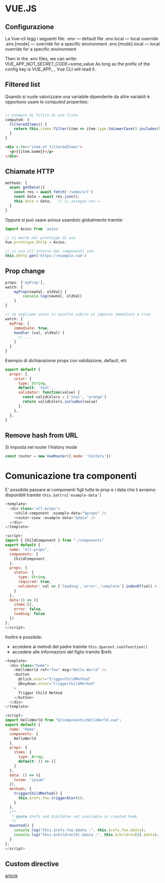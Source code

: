 # VUE.JS

## Configurazione

La Vue-cli legg i seguenti file:
.env — default file
.env.local — local override
.env.[mode] — override for a specific environment
.env.[mode].local — local override for a specific environment

Then in the .env files, we can write:
VUE_APP_NOT_SECRET_CODE=some_value
As long as the prefix of the config key is VUE_APP_ , Vue CLI will read it.

## Filtered list
Quando si vuole valorizzare una variabile dipendente da altre variabili è opportuno usare le computed properties:
```javascript

// esempio di filtro di una lista
computed: {
  filteredItems() {
    return this.items.filter(item => item.type.toLowerCase().includes(this.search.toLowerCase()))
  }
}
```
```html
<div v-for="item of filteredItems">
  <p>{{item.name}}</p>
</div>
```

## Chiamate HTTP
```javascript
methods: {
  async getData(){
    const res = await fetch('/some/url')
    const data = await res.json();
    this.data = data;   // si assegna con =
  }
}
```
Oppure si può usare axious usandolo globalmente tramite:
```javascript
import Axios from 'axios'

// si mette nel prototype di vue
Vue.prototype.$http = Axios;

// si usa all'interno dei componenti con:
this.$http.get('https://example.com') 
```

## Prop change
```javascript
props: ['myProp'],
watch: { 
    myProp(newVal, oldVal) { 
        console.log(newVal, oldVal)
    }
}

// se vogliamo stare in ascolto subito si imposta immediate a true
watch: {
  myProp: {
    immediate: true, 
    handler (val, oldVal) {
      // ...
    }
  }
}
 ```

Esempio di dichiarazione props con validazione, default, etc

```javascript
export default {
  props: {
    color: {
      type: String,
      default: 'teal',
      validator: function(value) {
        const validColors = ['teal', 'orange']
        return validColors.includes(value)
      },
    },
  },
}
```

## Remove hash from URL
Si imposta nel router l'history mode
```javascript
const router = new VueRouter({ mode: 'history'})
```

# Comunicazione tra componenti
E' possibile passare ai componenti figli tutte le prop e i data che li avranno disponibili tramite `this.$attrs['example-data']`
```javascript
<template>
  <div class='all-props'>
    <child-component :example-data="$props" />
    <router-view :example-data="$data" />
  </div>
</template>

<script>
import { ChildComponent } from "./components"
export default {
  name: "all-props",
  components: {
    ChildComponent
  },
  props: {
    status: {
      type: String,
      required: true,
      validator: val => ['loading','error','complete'].indexOf(val) > -1
    }
  },
  data:() => ({
    items:[],
    error: false,
    loading: false
  })
};
</script>
```

Inoltre è possibile:
* accedere ai metodi del padre tramite `this.$parent.coolFunction()`
* accedere alle informazioni del figlio tramite $refs
```javascript
<template>
  <div class="home">
    <HelloWorld ref="foo" msg="Hello World" />
    <button
      @click.exact="triggerChildMethod"
      @keydown.enter="triggerChildMethod"
    >
      Trigger Child Method
    </button>
  </div>
</template>

<script>
import HelloWorld from "@/components/HelloWorld.vue";
export default {
  name: "Home",
  components: {
    HelloWorld
  },
  props: {
    items: {
      type: Array,
      default: () => []
    }
  },
  data: () => ({
    lorem: "ipsum"
  }),
  methods: {
    triggerChildMethod() {
      this.$refs.foo.triggerAlert();
    }
  },
  /**
   * @note $refs and $children not available in created hook
   */
  mounted() {
    console.log("this.$refs.foo.$data :", this.$refs.foo.$data);
    console.log("this.$children[0].$data :", this.$children[0].$data);
  }
};
</script>
```

## Custom directive
[article](https://medium.com/js-dojo/creating-custom-directives-in-vue-js-286142392fd8)